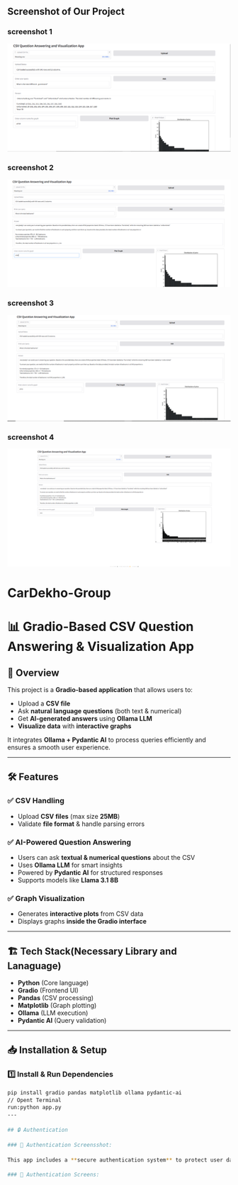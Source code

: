 ## Screenshot of Our Project
### screenshot 1
![Screenshot 1](https://github.com/Firoz0006/CarDekho-Group/blob/main/csv_question_app/Screenshot/Screenshot%202025-03-13%20204605.png)

### screenshot 2

![Screenshot 2](https://github.com/Firoz0006/CarDekho-Group/blob/main/csv_question_app/Screenshot/Screenshot%202025-03-13%20210018.png)

### screenshot 3

![Screenshot 3](https://github.com/Firoz0006/CarDekho-Group/blob/main/csv_question_app/Screenshot/Screenshot%202025-03-13%20210133.png)

### screenshot 4

![Screenshot 4](https://github.com/Firoz0006/CarDekho-Group/blob/main/csv_question_app/Screenshot/Screenshot%202025-03-13%20210313.png)


# CarDekho-Group

# 📊 Gradio-Based CSV Question Answering & Visualization App  

## 🚀 Overview  
This project is a **Gradio-based application** that allows users to:  
- Upload a **CSV file**  
- Ask **natural language questions** (both text & numerical)  
- Get **AI-generated answers** using **Ollama LLM**  
- **Visualize data** with **interactive graphs**  

It integrates **Ollama + Pydantic AI** to process queries efficiently and ensures a smooth user experience.  

---

## 🛠️ Features  
### ✅ **CSV Handling**  
- Upload **CSV files** (max size **25MB**)  
- Validate **file format** & handle parsing errors  

### ✅ **AI-Powered Question Answering**  
- Users can ask **textual & numerical questions** about the CSV  
- Uses **Ollama LLM** for smart insights  
- Powered by **Pydantic AI** for structured responses  
- Supports models like **Llama 3.1 8B**  

### ✅ **Graph Visualization**  
- Generates **interactive plots** from CSV data  
- Displays graphs **inside the Gradio interface**  

---

## 🏗️ Tech Stack(Necessary Library and Lanaguage) 
- **Python** (Core language)  
- **Gradio** (Frontend UI)  
- **Pandas** (CSV processing)  
- **Matplotlib** (Graph plotting)  
- **Ollama** (LLM execution)  
- **Pydantic AI** (Query validation)  

---

## 📥 Installation & Setup  
### **1️⃣ Install & Run Dependencies**  
```bash
pip install gradio pandas matplotlib ollama pydantic-ai
// Opent Terminal 
run:python app.py
---

## 🔒 Authentication

### 🔹 Authentication Screensshot:

This app includes a **secure authentication system** to protect user data.

### 🔹 Authentication Screens:
